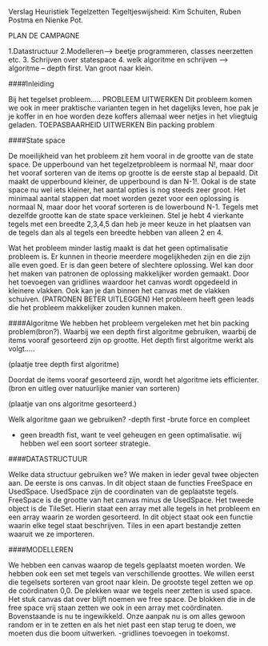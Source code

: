 Verslag Heuristiek
Tegelzetten
Tegeltjeswijsheid: Kim Schuiten, Ruben Postma en Nienke Pot.

PLAN DE CAMPAGNE

1.Datastructuur
2.Modelleren--> beetje programmeren, classes neerzetten etc. 
3. Schrijven over statespace
4. welk algoritme en schrijven --> algoritme – depth first. Van groot naar klein.


####Inleiding

Bij het tegelset probleem..... PROBLEEM UITWERKEN
Dit probleem komen we ook in meer praktische varianten tegen in het dagelijks leven, hoe pak je je koffer in en hoe worden deze koffers allemaal weer netjes in het vliegtuig geladen. TOEPASBAARHEID UITWERKEN
Bin packing problem


####State space

De moeilijkheid van het probleem zit hem vooral in de grootte van de state space.
De upperbound van het tegelzetprobleem is normaal N!, maar door het vooraf sorteren van de items op grootte is de eerste stap al bepaald. Dit maakt de upperbound kleiner, de upperbound is dan N-1!. Ookal is de state space nu wel iets kleiner, het aantal opties is nog steeds zeer groot. 
Het minimaal aantal stappen dat moet worden gezet voor een oplossing is normaal N, maar door het vooraf sorteren is de lowerbound N-1. Tegels met dezelfde grootte kan de state space verkleinen. Stel je hebt 4 vierkante tegels met een breedte 2,3,4,5 dan heb je meer keuze in het plaatsen van de tegels dan als al tegels een breedte hebben van alleen 2 en 4. 

Wat het probleem minder lastig maakt is dat het geen optimalisatie probleem is. Er kunnen in theorie meerdere mogelijkheden zijn en die zijn alle even goed. Er is dan geen betere of slechtere oplossing. Wel kan door het maken van patronen de oplossing makkelijker worden gemaakt. Door het toevoegen van gridlines waardoor het canvas wordt opgedeeld in kleinere vlakken. Ook kan je dan binnen het canvas met de vlakken schuiven. (PATRONEN BETER UITLEGGEN)
Het probleem heeft geen leads die het probleem makkelijker zouden kunnen maken.


####Algoritme
We hebben het probleem vergeleken met het bin packing problem(bron?).
 Waarbij we een depth first algoritme gebruiken, waarbij de items vooraf gesorteerd zijn op grootte. Het depth first algoritme werkt als volgt.....

(plaatje tree depth first algoritme)

Doordat de items vooraf gesorteerd zijn, wordt het algoritme iets efficienter.(bron en uitleg over natuurlijke manier van sorteren)

(plaatje van ons algoritme gesorteerd.)


Welk algoritme gaan we gebruiken?
-depth first
-brute force en compleet
- geen breadth fist, want te veel geheugen en geen optimalisatie. wij hebben wel een soort sorteer strategie. 


####DATASTRUCTUUR

Welke data structuur gebruiken we?
We maken in ieder geval twee objecten aan. De eerste is ons canvas. In dit object staan de functies FreeSpace en UsedSpace. UsedSpace zijn de coordinaten van de geplaatste tegels. FreeSpace is de grootte van het canvas minus de UsedSpace. Het tweede object is de TileSet. Hierin staat een array met alle tegels in het probleem en een array waarin ze worden gesorteerd. In dit object staat ook een functie waarin elke tegel staat beschrijven. 
Tiles in een apart bestandje zetten waaruit we ze importeren. 

####MODELLEREN

We hebben een canvas waarop de tegels geplaatst moeten worden. We hebben ook een set met tegels van verschillende groottes. 
We willen eerst die tegelsets sorteren van groot naar klein. 
De grootste tegel zetten we op de coördinaten 0,0. De plekken waar we tegels neer zetten is used space. Het stuk canvas dat over blijft noemen we free space. De blokken die in de free space vrij staan zetten we ook in een array met coördinaten. 
Bovenstaande is nu te ingewikkeld. Onze aanpak nu is om alles gewoon random er in te zetten en als het niet past een stap terug te doen, we moeten dus die boom uitwerken. 
-gridlines toevoegen in toekomst. 



